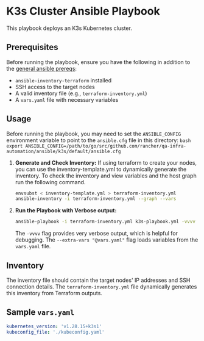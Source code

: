 # K3s Cluster Ansible Playbook

This playbook deploys an K3s Kubernetes cluster.

## Prerequisites

Before running the playbook, ensure you have the following in addition to the [general ansible prereqs](../README.md):

* `ansible-inventory-terraform` installed
* SSH access to the target nodes
* A valid inventory file (e.g., `terraform-inventory.yml`)
* A `vars.yaml` file with necessary variables

## Usage

Before running the playbook, you may need to set the `ANSIBLE_CONFIG` environment variable to point to the `ansible.cfg` file in this directory:
    ```bash
    export ANSIBLE_CONFIG=/path/to/go/src/github.com/rancher/qa-infra-automation/ansible/k3s/default/ansible.cfg
    ```

1. **Generate and Check Inventory:**
    If using terraform to create your nodes, you can use the inventory-template.yml to dynamically generate the inventory.
    To check the inventory and view variables and the host graph run the following command.

    ```bash
    envsubst < inventory-template.yml > terraform-inventory.yml
    ansible-inventory -i terraform-inventory.yml --graph --vars
    ```

2. **Run the Playbook with Verbose output:**

    ```bash
    ansible-playbook -i terraform-inventory.yml k3s-playbook.yml -vvvv --extra-vars "@vars.yaml"
    ```

    The `-vvvv` flag provides very verbose output, which is helpful for debugging. The `--extra-vars "@vars.yaml"` flag loads variables from the `vars.yaml` file.

## Inventory

The inventory file should contain the target nodes' IP addresses and SSH connection details. The `terraform-inventory.yml` file dynamically generates this inventory from Terraform outputs.

## Sample `vars.yaml`

```yaml
kubernetes_version: 'v1.28.15+k3s1'
kubeconfig_file: './kubeconfig.yaml'